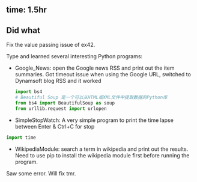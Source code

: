 ## time: 1.5hr

## Did what

Fix the value passing issue of ex42.

Type and learned several interesting Python programs:

* Google_News: open the Google news RSS and print out the item summaries. Got timeout issue when using the Google URL, switched to Dynamsoft blog RSS and it worked

  ```python
  import bs4
  # Beautiful Soup 是一个可以从HTML或XML文件中提取数据的Python库
  from bs4 import BeautifulSoup as soup
  from urllib.request import urlopen
  ```
* SimpleStopWatch: A very simple program to print the time lapse between Enter & Ctrl+C for stop
```Python
import time
```

* WikipediaModule: search a term in wikipedia and print out the results. Need to use pip to install the wikipedia module first before running the program.

Saw some error. Will fix tmr.
